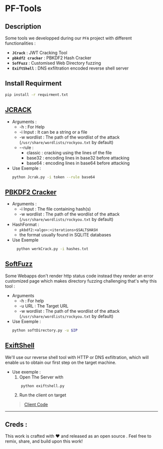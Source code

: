 # PF-Tools

## Description

Some tools we developped during our `PFA` project with different functionalities :

* **`JCrack`** : JWT Cracking Tool
* **`pbkdf2 cracker`** : PBKDF2 Hash Cracker
* **`SofFuzz`** : Customised Web Directory fuzzing
* **`ExiftShell`** : DNS exfiltration encoded reverse shell server 

## Install Requirment 

```bash
pip install -r requirment.txt
```

## [JCRACK](Jcrack.py)

* Arguments : 
  * -h : For Help
  *  -i Input : It can be a string or a file
  * -w wordlist : The path of the wordlist of the attack (`/usr/share/wordlists/rockyou.txt` by default)
  * --rule : 
    * classic : cracking using the lines of the file
    * base32 : encoding lines in base32 before attacking
    * base64 : encoding lines in base64 before attacking
* Use Exemple : 
    ```bash
    python Jcrak.py -i token --rule base64
    ```

## [PBKDF2 Cracker](werkCrack.py)

* Arguments : 
  * -i Input : The file containing hash(s)
  * -w wordlist : The path of the wordlist of the attack (`/usr/share/wordlists/rockyou.txt` by default)
* HashFormat :
    - `pkbdf2:<algo>:<iterations>$SALT$HASH`
    - the format usually found in SQLITE databases
* Use Exemple
  ```bash
    python werkCrack.py -i hashes.txt 
  ``` 

## [SoftFuzz](softDirectory.py)

Some Webapps don't render http status code instead they render an error customized page which makes directory fuzzing challenging that's why this tool :

* Arguments 
  * -h : For help
  * -u URL : The Target URL
  * -w wordlist : The path of the wordlist of the attack (`/usr/share/wordlists/rockyou.txt` by default)
* Use Exemple : 
    ```bash
    python softDirectory.py -u $IP  
    ``` 

## [ExiftShell](./exiftshell/)

We'll use our reverse shell tool with HTTP or DNS exfiltration, which will enable us to obtain our first step on the target machine.
* Use exemple : 
  1. Open The Server with 
    ```bash
        python exiftshell.py
    ```
  2. Run the client on target
   > [Client Code](./exiftshell/client.sh)

<hr>

## Creds :

This work is crafted with &#x2764; and released as an open source . Feel free to remix, share, and build upon this work!